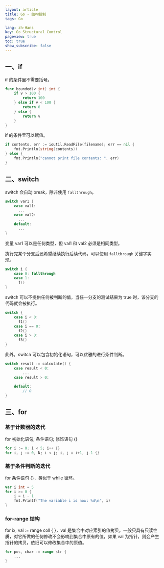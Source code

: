 ```yaml
---
layout: article
title: Go - 结构控制
tags: Go

lang: zh-Hans
key: Go_Structural_Control
pageview: true
toc: true
show_subscribe: false
---
```


## 一、if

if 的条件里不需要括号。

```go
func bounded(v int) int {
    if v > 100 {
        return 100
    } else if v < 100 {
        return 0
    } else {
        return v
    }
}
```

if 的条件里可以赋值。

```go
if contents, err := ioutil.ReadFile(filename); err == nil {
    fmt.Println(string(contents))
} else {
    fmt.Println("cannot print file contents: ", err)
}
```

## 二、switch

switch 会自动 break，除非使用 `fallthrough`。

```go
switch var1 {
    case val1:
      ...
    case val2:
      ...
    default:
      ...
}
```

变量 var1 可以是任何类型，但 val1 和 val2 必须是相同类型。

执行完某个分支后还希望继续执行后续代码，可以使用 `fallthrough` 关键字实现。

```go
switch i {
    case 0: fallthrough
    case 1:
      f()
}
```

switch 可以不提供任何被判断的值，当任一分支的测试结果为 true 时，该分支的代码就会被执行。

```go
switch {
    case i < 0:
      f1()
    case i == 0:
      f2()
    case i > 0:
      f3()
}
```

此外，switch 可以包含初始化语句，可以优雅的进行条件判断。

```go
switch result := calculate() {
    case result < 0:
        ...
    case result > 0:
        ...
    default:
        // 0
}
```

## 三、for

### 基于计数器的迭代

for 初始化语句; 条件语句; 修饰语句 {}

```go
for i := 0; i < 5; i++ {}
for i, j := 0, N; i < j; i, j = i+1, j-1 {}
```

### 基于条件判断的迭代

for 条件语句 {}，类似于 while 循环。

```go
var i int = 5
for i >= 0 {
    i = i - 1
    fmt.Printf("The variable i is now: %d\n", i)
}
```

### for-range 结构

for ix, val := range coll { }，val 是集合中对应索引的值拷贝，一般只具有只读性质，对它所做的任何修改不会影响到集合中原有的值，如果 val 为指针，则会产生指针的拷贝，依旧可以修改集合中的原值。

```go
for pos, char := range str {
    ...
}
```